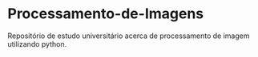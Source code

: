 # Processamento-de-Imagens
Repositório de estudo universitário acerca de processamento de imagem utilizando python. 
